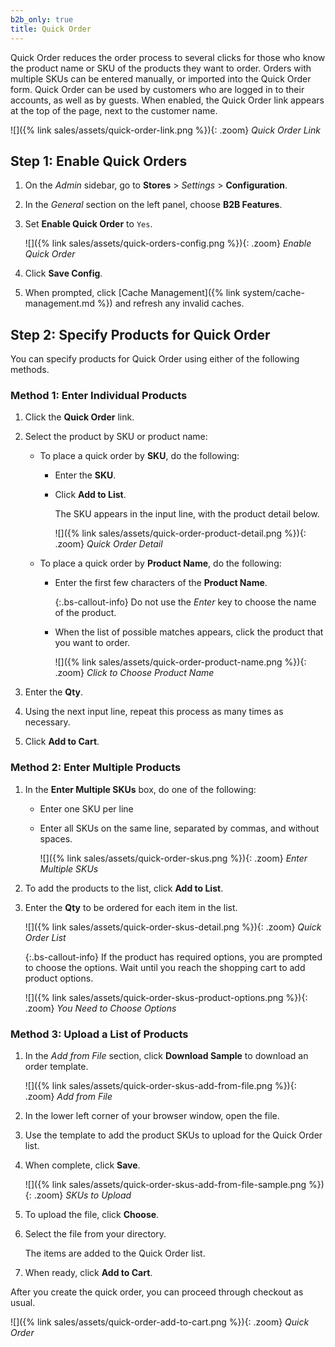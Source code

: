 ```yaml
---
b2b_only: true
title: Quick Order
---
```


Quick Order reduces the order process to several clicks for those who know the product name or SKU of the products they want to order. Orders with multiple SKUs can be entered manually, or imported into the Quick Order form. Quick Order can be used by customers who are logged in to their accounts, as well as by guests. When enabled, the Quick Order link appears at the top of the page, next to the customer name.

![]({% link sales/assets/quick-order-link.png %}){: .zoom}
_Quick Order Link_

## Step 1: Enable Quick Orders

1. On the _Admin_ sidebar, go to **Stores** > _Settings_ > **Configuration**.

1. In the _General_ section on the left panel, choose **B2B Features**.

1. Set **Enable Quick Order** to `Yes`.

    ![]({% link sales/assets/quick-orders-config.png %}){: .zoom}
    _Enable Quick Order_

1. Click **Save Config**.

1. When prompted, click [Cache Management]({% link system/cache-management.md %}) and refresh any invalid caches.

## Step 2: Specify Products for Quick Order

You can specify products for Quick Order using either of the following methods.

### Method 1: Enter Individual Products

1. Click the **Quick Order** link.

1. Select the product by SKU or product name:

   - To place a quick order by **SKU**, do the following:

      - Enter the **SKU**.

      - Click **Add to List**.

         The SKU appears in the input line, with the product detail below.

         ![]({% link sales/assets/quick-order-product-detail.png %}){: .zoom}
         _Quick Order Detail_

   - To place a quick order by **Product Name**, do the following:

      - Enter the first few characters of the **Product Name**.

          {:.bs-callout-info}
          Do not use the _Enter_ key to choose the name of the product.

      - When the list of possible matches appears, click the product that you want to order.

          ![]({% link sales/assets/quick-order-product-name.png %}){: .zoom}
          _Click to Choose Product Name_

1. Enter the **Qty**.

1. Using the next input line, repeat this process as many times as necessary.

1. Click **Add to Cart**.

### Method 2: Enter Multiple Products

1. In the **Enter Multiple SKUs** box, do one of the following:

   - Enter one SKU per line

   - Enter all SKUs on the same line, separated by commas, and without spaces.

        ![]({% link sales/assets/quick-order-skus.png %}){: .zoom}
        _Enter Multiple SKUs_

1. To add the products to the list, click **Add to List**.

1. Enter the **Qty** to be ordered for each item in the list.

    ![]({% link sales/assets/quick-order-skus-detail.png %}){: .zoom}
    _Quick Order List_

    {:.bs-callout-info}
    If the product has required options, you are prompted to choose the options. Wait until you reach the shopping cart to add product options.

    ![]({% link sales/assets/quick-order-skus-product-options.png %}){: .zoom}
    _You Need to Choose Options_

### Method 3: Upload a List of Products

1. In the _Add from File_ section, click **Download Sample** to download an order template.

    ![]({% link sales/assets/quick-order-skus-add-from-file.png %}){: .zoom}
    _Add from File_

1. In the lower left corner of your browser window, open the file.

1. Use the template to add the product SKUs to upload for the Quick Order list.

1. When complete, click **Save**.

    ![]({% link sales/assets/quick-order-skus-add-from-file-sample.png %}){: .zoom}
    _SKUs to Upload_

1. To upload the file, click **Choose**.

1. Select the file from your directory.

    The items are added to the Quick Order list.

1. When ready, click **Add to Cart**.

After you create the quick order, you can proceed through checkout as usual.

![]({% link sales/assets/quick-order-add-to-cart.png %}){: .zoom}
_Quick Order_
